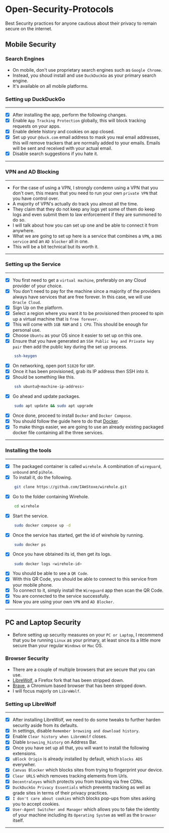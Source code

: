 # Open-Security-Protocols
Best Security practices for anyone cautious about their privacy to remain secure on the internet.

## Mobile Security
### Search Engines

- On mobile, don't use proprietary search engines such as `Google Chrome`.
- Instead, you shoud install and use `DuckDuckGo` as your primary search engine.
- It's available on all mobile platforms.

### Setting up DuckDuckGo
---

- [x] After installing the app, perform the following changes.
- [x] Enable `App Tracking Protection` globally, this will block tracking requests on your apps.
- [x] Enable delete history and cookies on app closed.
- [x] Set up your `@duck.com` email address to mask you real email addresses, this will remove trackers that are normally added to your emails. Emails will be sent and received with your actual email.
- [x] Disable search suggestions if you hate it.

---

### VPN and AD Blocking
---

- For the case of using a VPN, I strongly condemn using a VPN that you don't own, this means that you need to run your own `private VPN` that you have control over.
- A majority of VPN's actually do track you almost all the time.
- They claim that they do not keep any logs yet some of them do keep logs and even submit them to law enforcement if they are summoned to do so.
- I will talk about how you can set up one and be able to connect it from anywhere.
- What we are going to set up here is a service that combines a `VPN`, a `DNS service` and an `AD blocker` all in one.
- This will be a bit technical but its worth it.

---

### Setting up the Service
---

- [x] You first need to get a `virtual machine`, preferably on any Cloud provider of your choice.
- [x] You don't need to pay for the machine since a majority of the providers always have services that are free forever. In this case, we will use `Oracle Cloud`.
- [x] Sign Up on the platform.
- [x] Select a region where you want it to be provisioned then proceed to spin up a virtual machine that is `free forever`.
- [x] This will come with `1GB RAM` and `1 CPU`. This should be enough for personal use.
- [x] Choose `Ubuntu` as your OS since it easier to set up on this one.
- [x] Ensure that you have generated an `SSH Public key and Private key pair` then add the public key during the set up process.
```bash
    ssh-keygen
```
- [x] On networking, open port `51820` for `UDP`.
- [x] Once it has been provisioned, grab its IP address then SSH into it.
- [x] Should be something like this.
```bash
    ssh ubuntu@<machine-ip-address>
```
- [x] Go ahead and update packages.
```bash
    sudo apt update && sudo apt upgrade
```
- [x] Once done, proceed to install `Docker` and `Docker Compose`.
- [x] You should follow the guide here to do that [Docker](https://docs.docker.com/compose/install/linux/).
- [x] To make things easier, we are going to use an already existing packaged docker file containing all the three services.

---

### Installing the tools
---

- [x] The packaged container is called `wirehole`. A combination of `wireguard`, `unbound` and `pihole`.
- [x] To install it, do the following.
```bash
    git clone https://github.com/IAmStoxe/wirehole.git
```
- [x] Go to the folder containing Wirehole.
```bash
    cd wirehole
```
- [x] Start the service.
```bash
    sudo docker compose up -d
```
- [x] Once the service has started, get the id of wirehole by running.
```bash
    sudo docker ps
```
- [x] Once you have obtained its id, then get its logs.
```bash
    sudo docker logs <wirehole-id>
```
- [x] You should be able to see a `QR Code`.
- [x] With this QR Code, you should be able to connect to this service from your mobile phone.
- [x] To connect to it, simply install the `Wireguard` app then scan the QR Code.
- [x] You are connected to the service successfully.
- [x] Now you are using your own `VPN` and `AD Blocker`.

---

## PC and Laptop Security

- Before setting up security measures on your `PC or Laptop`, I recommend that you be running `Linux` as your primary, at least since its a little more secure than your regular `Windows` or `Mac` OS.

### Browser Security

- There are a couple of multiple browsers that are secure that you can use.
- [LibreWolf](https://librewolf.net/), a Firefox fork that has been stripped down.
- [Brave](https://brave.com/), a Chromium based browser that has been stripped down.
- I will focus majorly on `LibreWolf`.

### Setting up LibreWolf
---

- [x] After installing LibreWolf, we need to do some tweaks to further harden security aside from its defaults.
- [x] In settings, disable `Remember browsing and download history`.
- [x] Enable `Clear history when LibreWolf` closes.
- [x] Diable `browsing_history` on Address Bar.
- [x] Once you have set up all that, you will want to install the following extensions.
- [x] `uBlock Origin` is already installed by default, which `blocks ADS` everywher.
- [x] `Canvas Blocker` which blocks sites from trying to fingerprint your device.
- [x] `Clear URLS` which removes tracking elements from Urls.
- [x] `Decentraleyes` which protects you from tracking via free CDNs.
- [x] `DuckDuckGo Privacy Essentials` which prevents tracking as well as grade sites in terms of their privacy practices.
- [x] `I don't care about cookies` which blocks pop-ups from sites asking you to accept cookies.
- [x] `User-Agent Switcher and Manager` which allows you to fake the identity of your machine including its `Operating System` as well as the `browser` itself.

---
